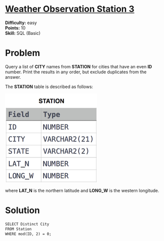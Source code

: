 # [Weather Observation Station 3](https://www.hackerrank.com/challenges/weather-observation-station-3/problem)

**Difficulty:** easy
</br>**Points:** 10
</br>**Skill:** SQL (Basic)

# Problem
Query a list of **CITY** names from **STATION** for cities that have an even **ID** number. Print the results in any order, but exclude duplicates from the answer.

The **STATION** table is described as follows:

![Station.png](attachments%2FStation.png)

where **LAT_N** is the northern latitude and **LONG_W** is the western longitude.

# Solution
````mysql
SELECT Distinct City
FROM Station
WHERE mod(ID, 2) = 0;
````